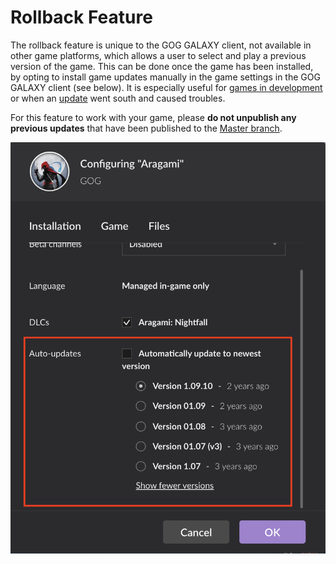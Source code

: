 # Rollback Feature

The rollback feature is unique to the GOG GALAXY client, not available in other game platforms, which allows a user to select and play a previous version of the game. This can be done once the game has been installed, by opting to install game updates manually in the game settings in the GOG GALAXY client (see below). It is especially useful for [games in development](games-in-development.md) or when an [update](updates.md) went south and caused troubles.

For this feature to work with your game, please **do not unpublish any previous updates** that have been published to the [Master branch](build-branches.md).

![Rollback Options](_assets/rollback.png)